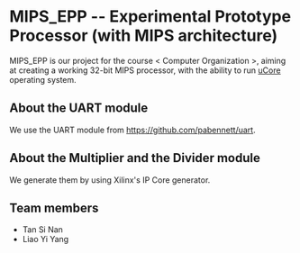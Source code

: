 # MIPS_EPP -- Experimental Prototype Processor (with MIPS architecture)

MIPS_EPP is our project for the course < Computer Organization >, aiming at creating a working 32-bit MIPS processor, with the ability to run [uCore](https://github.com/jia-kai/armcpu/tree/master/ucore) operating system.

## About the UART module
We use the UART module from https://github.com/pabennett/uart.

## About the Multiplier and the Divider module
We generate them by using Xilinx's IP Core generator.

## Team members
* Tan Si Nan
* Liao Yi Yang
